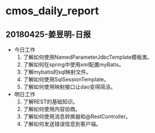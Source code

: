 # cmos_daily_report

## 20180425-姜昱明-日报
- 今日工作
    1. 了解如何使用NamedParameterJdbcTemplate模板类。
    2. 了解如何在spring中使用xml配置myBatis。
    3. 了解mybatis的sql映射文件。
    4. 了解如何使用SqlSessionTemplate。
    5. 了解如何使用映射接口让dao变得简洁。
- 明日工作
    1. 了解REST的基础知识。
    2. 了解如何使用内容协商。
    3. 了解如何使用消息转换器和@RestController。
    4. 了解如何发送错误信息到客户端。





